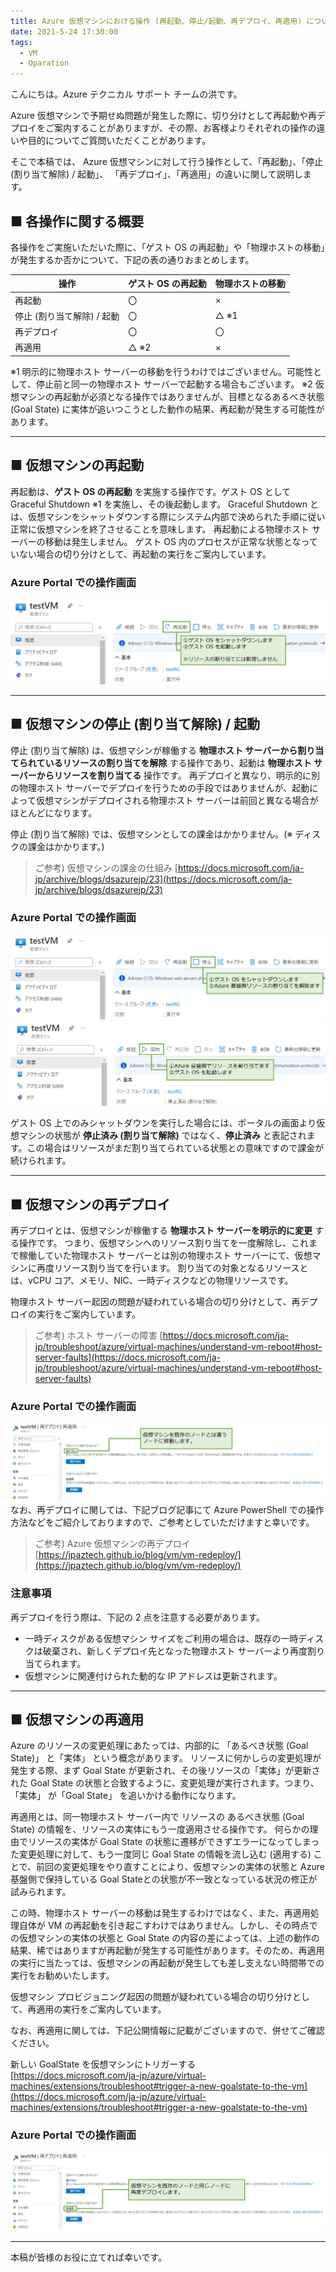 ```yaml
---
title: Azure 仮想マシンにおける操作 (再起動、停止/起動、再デプロイ、再適用) について
date: 2021-5-24 17:30:00
tags:
  - VM
  - Oparation
---
```


こんにちは。Azure テクニカル サポート チームの洪です。

Azure 仮想マシンで予期せぬ問題が発生した際に、切り分けとして再起動や再デプロイをご案内することがありますが、その際、お客様よりそれぞれの操作の違いや目的についてご質問いただくことがあります。

そこで本稿では、 Azure 仮想マシンに対して行う操作として、「再起動」、「停止 (割り当て解除) / 起動」、 「再デプロイ」、「再適用」の違いに関して説明します。

<!--more-->

## ■ 各操作に関する概要

各操作をご実施いただいた際に、「ゲスト OS の再起動」や「物理ホストの移動」が発生するか否かについて、下記の表の通りおまとめします。

| 操作 | ゲスト OS の再起動 | 物理ホストの移動 |
|----|----|----|
| 再起動 | 〇 | × |
| 停止 (割り当て解除) / 起動 | 〇 | △ ※1 |
| 再デプロイ | 〇 | 〇 |
| 再適用 | △ ※2 | × |

※1 明示的に物理ホスト サーバーの移動を行うわけではございません。可能性として、停止前と同一の物理ホスト サーバーで起動する場合もございます。
※2 仮想マシンの再起動が必須となる操作ではありませんが、目標となるあるべき状態 (Goal State) に実体が追いつこうとした動作の結果、再起動が発生する可能性があります。

---

## ■ 仮想マシンの再起動

再起動は、**ゲスト OS の再起動** を実施する操作です。ゲスト OS として Graceful Shutdown ※1 を実施し、その後起動します。
Graceful Shutdown とは、仮想マシンをシャットダウンする際にシステム内部で決められた手順に従い正常に仮想マシンを終了させることを意味します。
再起動による物理ホスト サーバーの移動は発生しません。
ゲスト OS 内のプロセスが正常な状態となっていない場合の切り分けとして、再起動の実行をご案内しています。

### Azure Portal での操作画面
![](./vm-operation/vm-restart.png)

---

## ■ 仮想マシンの停止 (割り当て解除) / 起動

停止 (割り当て解除) は、仮想マシンが稼働する **物理ホスト サーバーから割り当てられているリソースの割り当てを解除** する操作であり、起動は **物理ホスト サーバーからリソースを割り当てる** 操作です。
再デプロイと異なり、明示的に別の物理ホスト サーバーでデプロイを行うための手段ではありませんが、起動によって仮想マシンがデプロイされる物理ホスト サーバーは前回と異なる場合がほとんどになります。

停止 (割り当て解除) では、仮想マシンとしての課金はかかりません。(※ ディスクの課金はかかります。)

> ご参考) 仮想マシンの課金の仕組み
[https://docs.microsoft.com/ja-jp/archive/blogs/dsazurejp/23](https://docs.microsoft.com/ja-jp/archive/blogs/dsazurejp/23)

### Azure Portal での操作画面
![](./vm-operation/vm-stop.png)
![](./vm-operation/vm-start.png)

ゲスト OS 上でのみシャットダウンを実行した場合には、ポータルの画面より仮想マシンの状態が **停止済み (割り当て解除)** ではなく、**停止済み** と表記されます。この場合はリソースがまだ割り当てられている状態との意味ですので課金が続けられます。

---

## ■ 仮想マシンの再デプロイ

再デプロイとは、仮想マシンが稼働する **物理ホスト サーバーを明示的に変更** する操作です。
つまり、仮想マシンへのリソース割り当てを一度解除し、これまで稼働していた物理ホスト サーバーとは別の物理ホスト サーバーにて、仮想マシンに再度リソース割り当てを行います。
割り当ての対象となるリソースとは、vCPU コア、メモリ、NIC、一時ディスクなどの物理リソースです。

物理ホスト サーバー起因の問題が疑われている場合の切り分けとして、再デプロイの実行をご案内しています。

> ご参考) ホスト サーバーの障害
[https://docs.microsoft.com/ja-jp/troubleshoot/azure/virtual-machines/understand-vm-reboot#host-server-faults](https://docs.microsoft.com/ja-jp/troubleshoot/azure/virtual-machines/understand-vm-reboot#host-server-faults)

### Azure Portal での操作画面
![](./vm-operation/vm-redeploy.png)
なお、再デプロイに関しては、下記ブログ記事にて Azure PowerShell での操作方法などをご紹介しておりますので、ご参考としていただけますと幸いです。

> ご参考) Azure 仮想マシンの再デプロイ
[https://jpaztech.github.io/blog/vm/vm-redeploy/](https://jpaztech.github.io/blog/vm/vm-redeploy/)

### 注意事項
再デプロイを行う際は、下記の 2 点を注意する必要があります。

- 一時ディスクがある仮想マシン サイズをご利用の場合は、既存の一時ディスクは破棄され、新しくデプロイ先となった物理ホスト サーバーより再度割り当てられます。
- 仮想マシンに関連付けられた動的な IP アドレスは更新されます。

---

## ■ 仮想マシンの再適用

Azure のリソースの変更処理にあたっては、内部的に 「あるべき状態 (Goal State)」 と「実体」 という概念があります。 リソースに何かしらの変更処理が発生する際、まず Goal State が更新され、その後リソースの「実体」が更新された Goal State の状態と合致するように、変更処理が実行されます。つまり、「実体」 が「Goal State」 を追いかける動作になります。

再適用とは、同一物理ホスト サーバー内で リソースの あるべき状態 (Goal State) の情報を、リソースの実体にもう一度適用させる操作です。 何らかの理由でリソースの実体が Goal State の状態に遷移ができずエラーになってしまった変更処理に対して、もう一度同じ Goal State の情報を流し込む (適用する) ことで、前回の変更処理をやり直すことにより、仮想マシンの実体の状態と Azure 基盤側で保持している Goal Stateとの状態が不一致となっている状況の修正が試みられます。

この時、物理ホスト サーバーの移動は発生するわけではなく、また、再適用処理自体が VM の再起動を引き起こすわけではありません。しかし、その時点での仮想マシンの実体の状態と Goal State の内容の差によっては、上述の動作の結果、稀ではありますが再起動が発生する可能性があります。そのため、再適用の実行に当たっては、仮想マシンの再起動が発生しても差し支えない時間帯での実行をお勧めいたします。

仮想マシン プロビジョニング起因の問題が疑われている場合の切り分けとして、再適用の実行をご案内しています。

なお、再適用に関しては、下記公開情報に記載がございますので、併せてご確認ください。

新しい GoalState を仮想マシンにトリガーする
[https://docs.microsoft.com/ja-jp/azure/virtual-machines/extensions/troubleshoot#trigger-a-new-goalstate-to-the-vm](https://docs.microsoft.com/ja-jp/azure/virtual-machines/extensions/troubleshoot#trigger-a-new-goalstate-to-the-vm)

### Azure Portal での操作画面
![](./vm-operation/vm-reapply.png)

---

本稿が皆様のお役に立てれば幸いです。
